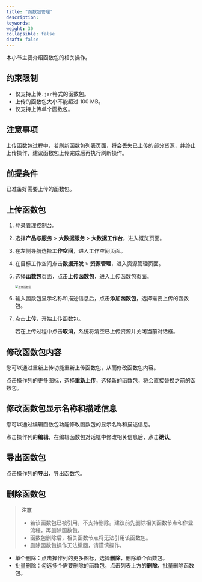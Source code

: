 ```yaml
---
title: "函数包管理"
description:  
keywords: 
weight: 30
collapsible: false
draft: false
---
```


本小节主要介绍函数包的相关操作。

## 约束限制

- 仅支持上传`.jar`格式的函数包。
- 上传的函数包大小不能超过 100 MB。
- 仅支持上传单个函数包。

## 注意事项

上传函数包过程中，若刷新函数包列表页面，将会丢失已上传的部分资源，并终止上传操作，建议函数包上传完成后再执行刷新操作。

## 前提条件

已准备好需要上传的函数包。

## 上传函数包

1. 登录管理控制台。
2. 选择**产品与服务** > **大数据服务** > **大数据工作台**，进入概览页面。
3. 在左侧导航选择**工作空间**，进入工作空间页面。
4. 在目标工作空间点击**数据开发** > **资源管理**，进入资源管理页面。
5. 选择**函数包**页面，点击**上传函数包**，进入上传函数包页面。
   
   <img src="/bigdata/databench/_images/upload_function.png" alt="上传函数包" style="zoom:50%;" />

6. 输入函数包显示名称和描述信息后，点击**添加函数包**，选择需要上传的函数包。
7. 点击**上传**，开始上传函数包。
   
   若在上传过程中点击**取消**，系统将清空已上传资源并关闭当前对话框。

## 修改函数包内容

您可以通过重新上传功能重新上传函数包，从而修改函数包内容。

点击操作列的更多图标，选择**重新上传**，选择新的函数包，将会直接替换之前的函数包。

## 修改函数包显示名称和描述信息

您可以通过编辑函数包功能修改函数包的显示名称和描述信息。

点击操作列的**编辑**，在编辑函数包对话框中修改相关信息后，点击**确认**。

## 导出函数包

点击操作列的**导出**，导出函数包。

## 删除函数包

> **注意**
> 
> - 若该函数包已被引用，不支持删除。建议前先删除相关函数节点和作业流程，再删除函数包。
> - 函数包删除后，相关函数节点将无法引用该函数包。
> - 删除函数包操作无法撤回，请谨慎操作。

- 单个删除：点击操作列的更多图标，选择**删除**，删除单个函数包。
- 批量删除：勾选多个需要删除的函数包，点击列表上方的**删除**，批量删除函数包。